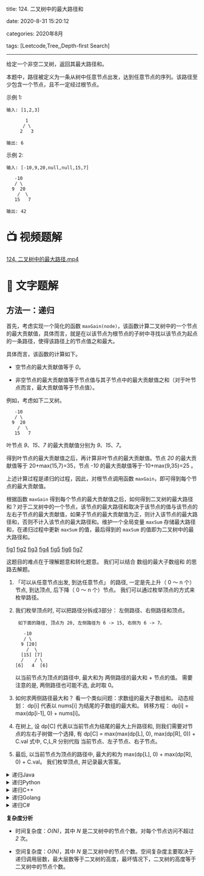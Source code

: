 title: 124. 二叉树中的最大路径和

date: 2020-8-31 15:20:12

categories: 2020年8月

tags: [Leetcode,Tree,,Depth-first Search]

---


给定一个非空二叉树，返回其最大路径和。

<!-- more -->


本题中，路径被定义为一条从树中任意节点出发，达到任意节点的序列。该路径至少包含一个节点，且不一定经过根节点。

示例 1:
    
    输入: [1,2,3]
    
           1
          / \
         2   3
    
    输出: 6
示例 2:
    
    输入: [-10,9,20,null,null,15,7]
    
       -10
       / \
      9  20
        /  \
       15   7
    
    输出: 42


# 📺 视频题解  
[124. 二叉树中的最大路径.mp4](0fc716bb-576b-482f-8ec4-a1659b427b4f)

# 📖 文字题解
## 方法一：递归

首先，考虑实现一个简化的函数 `maxGain(node)`，该函数计算二叉树中的一个节点的最大贡献值，具体而言，就是在以该节点为根节点的子树中寻找以该节点为起点的一条路径，使得该路径上的节点值之和最大。

具体而言，该函数的计算如下。

- 空节点的最大贡献值等于 *0*。

- 非空节点的最大贡献值等于节点值与其子节点中的最大贡献值之和（对于叶节点而言，最大贡献值等于节点值）。

例如，考虑如下二叉树。

```
   -10
   / \
  9  20
    /  \
   15   7

```

叶节点 *9*、*15*、*7* 的最大贡献值分别为 *9*、*15*、*7*。

得到叶节点的最大贡献值之后，再计算非叶节点的最大贡献值。节点 *20* 的最大贡献值等于 20+max(15,7)=35，节点 *-10* 的最大贡献值等于-10+max(9,35)=25  。

上述计算过程是递归的过程，因此，对根节点调用函数 `maxGain`，即可得到每个节点的最大贡献值。

根据函数 `maxGain` 得到每个节点的最大贡献值之后，如何得到二叉树的最大路径和？对于二叉树中的一个节点，该节点的最大路径和取决于该节点的值与该节点的左右子节点的最大贡献值，如果子节点的最大贡献值为正，则计入该节点的最大路径和，否则不计入该节点的最大路径和。维护一个全局变量 `maxSum` 存储最大路径和，在递归过程中更新 `maxSum` 的值，最后得到的 `maxSum` 的值即为二叉树中的最大路径和。

 [fig1](https://assets.leetcode-cn.com/solution-static/124/1.PNG) [fig2](https://assets.leetcode-cn.com/solution-static/124/2.PNG) [fig3](https://assets.leetcode-cn.com/solution-static/124/3.PNG) [fig4](https://assets.leetcode-cn.com/solution-static/124/4.PNG) [fig5](https://assets.leetcode-cn.com/solution-static/124/5.PNG) [fig6](https://assets.leetcode-cn.com/solution-static/124/6.PNG) [fig7](https://assets.leetcode-cn.com/solution-static/124/7.PNG) 
 
这题目的难点在于理解题意和转化题意。
我们可以结合 数组的最大子数组和 的思路去解题。

1. 「可以从任意节点出发, 到达任意节点」 的路径, 
   一定是先上升（ 0 ～ n 个）节点, 到达顶点, 后下降（ 0 ～ n 个）节点。
   我们可以通过枚举顶点的方式来枚举路径。
   
2. 我们枚举顶点时, 可以把路径分拆成3部分： 左侧路径、右侧路径和顶点。
        
        如下面的路径, 顶点为 20, 左侧路径为 6 -> 15, 右侧为 6 -> 7。
       
          -10
          / \
         9 [20]
           /  \
         [15] [7]
         /    / \
       [6]   4  [6]   

   以当前节点为顶点的路径中, 最大和为 两侧路径的最大和 + 节点的值。
   需要注意的是, 两侧路径也可能不选, 此时取 0。

3. 如何求两侧路径最大和？ 看一个类似问题：求数组的最大子数组和。
   动态规划： dp[i] 代表以 nums[i] 为结尾的子数组的最大和。
   转移方程： dp[i] = max(dp[i-1], 0) + nums[i]。

4. 在树上, 设 dp[C] 代表以当前节点为结尾的最大上升路径和, 
   则我们需要对节点的左右子树做一个选择, 有
   dp[C] = max(max(dp[L], 0), max(dp[R], 0)) + C.val
   式中, C,L,R 分别代指 当前节点、左子节点、右子节点。

5. 最后, 以当前节点为顶点的路径中, 最大的和为
   max(dp[L], 0) + max(dp[R], 0) + C.val。
   我们枚举顶点, 并记录最大答案。

<details>
    <summary>递归Java</summary>
    
```Java [sol1-Java]
class Solution {
    int maxSum = Integer.MIN_VALUE;

    public int maxPathSum(TreeNode root) {
        maxGain(root);
        return maxSum;
    }

    public int maxGain(TreeNode node) {
        if (node == null) {
            return 0;
        }
        
        // 递归计算左右子节点的最大贡献值
        // 只有在最大贡献值大于 0 时，才会选取对应子节点
        int leftGain = Math.max(maxGain(node.left), 0);
        int rightGain = Math.max(maxGain(node.right), 0);

        // 节点的最大路径和取决于该节点的值与该节点的左右子节点的最大贡献值
        int priceNewpath = node.val + leftGain + rightGain;

        // 更新答案
        maxSum = Math.max(maxSum, priceNewpath);

        // 返回节点的最大贡献值
        return node.val + Math.max(leftGain, rightGain);
    }
}
```

</details>
<details>
    <summary>递归Python</summary>
    
    
```Python [sol1-Python]
class Solution:
    def __init__(self):
        self.maxSum = float("-inf")

    def maxPathSum(self, root: TreeNode) -> int:
        def maxGain(node):
            if not node:
                return 0

            # 递归计算左右子节点的最大贡献值
            # 只有在最大贡献值大于 0 时，才会选取对应子节点
            leftGain = max(maxGain(node.left), 0)
            rightGain = max(maxGain(node.right), 0)
            
            # 节点的最大路径和取决于该节点的值与该节点的左右子节点的最大贡献值
            priceNewpath = node.val + leftGain + rightGain
            
            # 更新答案
            self.maxSum = max(self.maxSum, priceNewpath)
        
            # 返回节点的最大贡献值
            return node.val + max(leftGain, rightGain)
   
        maxGain(root)
        return self.maxSum
```

</details>
<details>
    <summary>递归C++</summary>
    
```C++ [sol1-C++]
class Solution {
private:
    int maxSum = INT_MIN;

public:
    int maxGain(TreeNode* node) {
        if (node == nullptr) {
            return 0;
        }
        
        // 递归计算左右子节点的最大贡献值
        // 只有在最大贡献值大于 0 时，才会选取对应子节点
        int leftGain = max(maxGain(node->left), 0);
        int rightGain = max(maxGain(node->right), 0);

        // 节点的最大路径和取决于该节点的值与该节点的左右子节点的最大贡献值
        int priceNewpath = node->val + leftGain + rightGain;

        // 更新答案
        maxSum = max(maxSum, priceNewpath);

        // 返回节点的最大贡献值
        return node->val + max(leftGain, rightGain);
    }

    int maxPathSum(TreeNode* root) {
        maxGain(root);
        return maxSum;
    }
};
```

</details>
<details>
    <summary>递归Golang</summary>
    
```golang [sol1-Golang]
func maxPathSum(root *TreeNode) int {
    maxSum := math.MinInt32
    var maxGain func(*TreeNode) int
    maxGain = func(node *TreeNode) int {
        if node == nil {
            return 0
        }

        // 递归计算左右子节点的最大贡献值
        // 只有在最大贡献值大于 0 时，才会选取对应子节点
        leftGain := max(maxGain(node.Left), 0)
        rightGain := max(maxGain(node.Right), 0)

        // 节点的最大路径和取决于该节点的值与该节点的左右子节点的最大贡献值
        priceNewPath := node.Val + leftGain + rightGain

        // 更新答案
        maxSum = max(maxSum, priceNewPath)

        // 返回节点的最大贡献值
        return node.Val + max(leftGain, rightGain)
    }
    maxGain(root)
    return maxSum
}

func max(x, y int) int {
    if x > y {
        return x
    }
    return y
}
```

</details>
<details>
    <summary>递归C#</summary>
    
```csharp [sol1-C#]
public class Solution 
{
    int maxSum = int.MinValue;

    public int MaxPathSum(TreeNode root) 
    {
        MaxGain(root);
        return maxSum;
    }
    
    int MaxGain(TreeNode node) 
    {
        if (node == null) 
        {
            return 0;
        }
        
        // 递归计算左右子节点的最大贡献值
        // 只有在最大贡献值大于 0 时，才会选取对应子节点
        int leftGain = Math.Max(MaxGain(node.left), 0);
        int rightGain = Math.Max(MaxGain(node.right), 0);

        // 节点的最大路径和取决于该节点的值与该节点的左右子节点的最大贡献值
        int priceNewpath = node.val + leftGain + rightGain;

        // 更新答案
        maxSum = Math.Max(maxSum, priceNewpath);

        // 返回节点的最大贡献值
        return node.val + Math.Max(leftGain, rightGain);
    }
}
```

</details>

**复杂度分析**

* 时间复杂度：*O(N)*，其中 *N* 是二叉树中的节点个数。对每个节点访问不超过 *2* 次。

* 空间复杂度：*O(N)*，其中 *N* 是二叉树中的节点个数。空间复杂度主要取决于递归调用层数，最大层数等于二叉树的高度，最坏情况下，二叉树的高度等于二叉树中的节点个数。